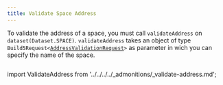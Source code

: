 ```yaml
---
title: Validate Space Address
---
```


To validate the address of a space, you must call `validateAddress` on `dataset(Dataset.SPACE)`. `validateAddress` takes an object of type `Build5Request<`[`AddressValidationRequest`](../../../../reference-api/interfaces/interfaces_doc.AddressValidationRequest.md)`>` as parameter in wich you can specify the name of the space.

```tsx file=../../../../../../packages/sdk/examples/space/validate_address.ts#L19-L33
```

import ValidateAddress from '../../../../_admonitions/_validate-address.md';

<ValidateAddress/>
